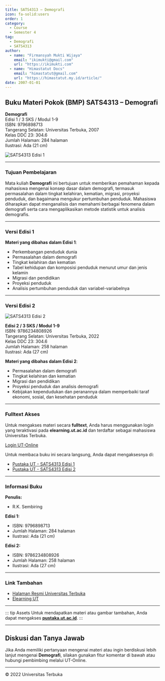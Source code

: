 ```yaml
--- 
title: SATS4313 – Demografi
icon: fa-solid:users
order: 1
category:
  - Course
  - Semester 4
tag:
  - Demografi
  - SATS4313
author:
  - name: "Firmansyah Mukti Wijaya"
    email: "ikimukti@gmail.com"
    url: "https://ikimukti.com"
  - name: "Himastatut Docs"
    email: "himastatut@gmail.com"
    url: "https://himastatut.my.id/article/"
date: 2007-01-01
--- 
```


## Buku Materi Pokok (BMP) SATS4313 – Demografi

**Demografi**  
Edisi 1 / 3 SKS / Modul 1-9  
ISBN: 9796898713  
Tangerang Selatan: Universitas Terbuka, 2007  
Kelas DDC 23: 304.6  
Jumlah Halaman: 284 halaman  
Ilustrasi: Ada (21 cm)

![SATS4313 Edisi 1](https://pustaka.ut.ac.id/lib/wp-content/uploads/2017/01/SATS4313.jpg)

--- 

### Tujuan Pembelajaran

Mata kuliah **Demografi** ini bertujuan untuk memberikan pemahaman kepada mahasiswa mengenai konsep dasar dalam demografi, termasuk permasalahan dalam tingkat kelahiran, kematian, migrasi, proyeksi penduduk, dan bagaimana mengukur pertumbuhan penduduk. Mahasiswa diharapkan dapat menganalisis dan memahami berbagai fenomena dalam demografi serta cara mengaplikasikan metode statistik untuk analisis demografis.

--- 

### Versi Edisi 1

**Materi yang dibahas dalam Edisi 1**:
- Perkembangan penduduk dunia
- Permasalahan dalam demografi
- Tingkat kelahiran dan kematian
- Tabel kehidupan dan komposisi penduduk menurut umur dan jenis kelamin
- Migrasi dan pendidikan
- Proyeksi penduduk
- Analisis pertumbuhan penduduk dan variabel-variabelnya

--- 

### Versi Edisi 2

![SATS4313 Edisi 2](https://pustaka.ut.ac.id/lib/wp-content/uploads/2022/11/SATS431302.jpg)

**Edisi 2 / 3 SKS / Modul 1-9**  
ISBN: 9786234808926  
Tangerang Selatan: Universitas Terbuka, 2022  
Kelas DDC 23: 304.6  
Jumlah Halaman: 258 halaman  
Ilustrasi: Ada (27 cm)

**Materi yang dibahas dalam Edisi 2**:
- Permasalahan dalam demografi
- Tingkat kelahiran dan kematian
- Migrasi dan pendidikan
- Proyeksi penduduk dan analisis demografi
- Kebijakan kependudukan dan peranannya dalam memperbaiki taraf ekonomi, sosial, dan kesehatan penduduk

--- 

### Fulltext Akses

Untuk mengakses materi secara **fulltext**, Anda harus menggunakan login yang teraktivasi pada **elearning.ut.ac.id** dan terdaftar sebagai mahasiswa Universitas Terbuka.

[Login UT-Online](http://elearning.ut.ac.id)

Untuk membaca buku ini secara langsung, Anda dapat mengaksesnya di:
- [Pustaka UT - SATS4313 Edisi 1](https://pustaka.ut.ac.id/lib/sats4313-demografi/)
- [Pustaka UT - SATS4313 Edisi 2](https://pustaka.ut.ac.id/lib/sats4313-demografi-edisi-2/)

--- 

### Informasi Buku

**Penulis:**  
- R.K. Sembiring  

**Edisi 1:**
- ISBN: 9796898713
- Jumlah Halaman: 284 halaman
- Ilustrasi: Ada (21 cm)

**Edisi 2:**
- ISBN: 9786234808926
- Jumlah Halaman: 258 halaman
- Ilustrasi: Ada (27 cm)

--- 

### Link Tambahan

- [Halaman Resmi Universitas Terbuka](https://www.ut.ac.id)
- [Elearning UT](http://elearning.ut.ac.id)

--- 

::: tip Assets
Untuk mendapatkan materi atau gambar tambahan, Anda dapat mengakses **[pustaka.ut.ac.id](https://pustaka.ut.ac.id)**.
:::

--- 

## Diskusi dan Tanya Jawab

Jika Anda memiliki pertanyaan mengenai materi atau ingin berdiskusi lebih lanjut mengenai **Demografi**, silakan gunakan fitur komentar di bawah atau hubungi pembimbing melalui UT-Online.

--- 

<footer>
  <p>© 2022 Universitas Terbuka</p>
</footer>


<GitContributors />
<GitChangelog />